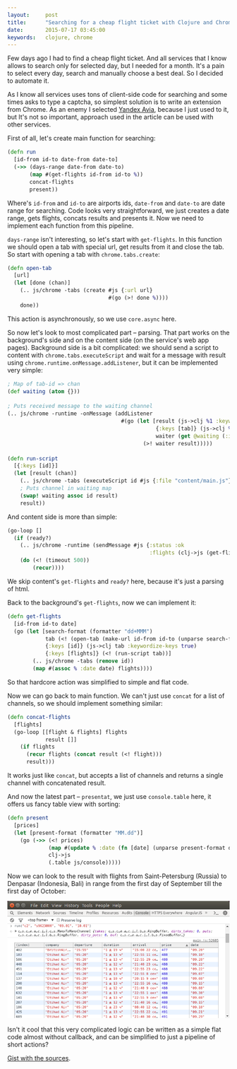 ```yaml
---
layout:     post
title:      "Searching for a cheap flight ticket with Clojure and Chrome"
date:       2015-07-17 03:45:00
keywords:   clojure, chrome
---
```


Few days ago I had to find a cheap flight ticket. And all services that I know
allows to search only for selected day, but I needed for a month. It's a pain to
select every day, search and manually choose a best deal. So I decided to automate it.

As I know all services uses tons of client-side code for searching and some times
asks to type a captcha,
so simplest solution is to write an extension from Chrome. As an enemy I selected
[Yandex Avia](https://avia.yandex.ru/), because I just used to it, but It's
not so important, approach used in the article can be used with other services.

First of all, let's create main function for searching:

~~~clojure
(defn run
  [id-from id-to date-from date-to]
  (->> (days-range date-from date-to)
       (map #(get-flights id-from id-to %))
       concat-flights
       present))
~~~

Where's `id-from` and `id-to` are airports ids, `date-from` and `date-to` are date range for
searching. Code looks very straightforward, we just creates a date range, gets flights,
concats results
and presents it. Now we need to implement each function from this pipeline.

`days-range` isn't interesting, so let's start with `get-flights`. In this function we
should open a tab with special url, get results from it and close the tab. So start with
opening a tab with `chrome.tabs.create`:
 
~~~clojure
(defn open-tab
  [url]
  (let [done (chan)]
    (.. js/chrome -tabs (create #js {:url url}
                                #(go (>! done %))))
    done))
~~~

This action is asynchronously, so we use `core.async` here.

So now let's look to most complicated part &ndash; parsing. That part works on the background's
side and on the content side (on the service's web app pages). Background side is a bit
complicated: we should send a script to content with `chrome.tabs.executeScript`
and wait for a message with result using `chrome.runtime.onMessage.addListener`,
but it can be implemented very simple:

~~~clojure
; Map of tab-id => chan
(def waiting (atom {}))

; Puts received message to the waiting channel
(.. js/chrome -runtime -onMessage (addListener
                                    #(go (let [result (js->clj %1 :keywordize-keys true)
                                               {:keys [tab]} (js->clj %2 :keywordize-keys true)
                                               waiter (get @waiting (:id tab))]
                                           (>! waiter result)))))

(defn run-script
  [{:keys [id]}]
  (let [result (chan)]
    (.. js/chrome -tabs (executeScript id #js {:file "content/main.js"}))
    ; Puts channel in waiting map
    (swap! waiting assoc id result)
    result))
~~~

And content side is more than simple:

~~~clojure
(go-loop []
  (if (ready?)
    (.. js/chrome -runtime (sendMessage #js {:status :ok
                                             :flights (clj->js (get-flights))}))
    (do (<! (timeout 500))
        (recur))))
~~~

We skip content's `get-flights` and `ready?` here, because it's just a parsing of html.

Back to the background's `get-flights`, now we can implement it:

~~~clojure
(defn get-flights
  [id-from id-to date]
  (go (let [search-format (formatter "dd+MMM")
            tab (<! (open-tab (make-url id-from id-to (unparse search-format date))))
            {:keys [id]} (js->clj tab :keywordize-keys true)
            {:keys [flights]} (<! (run-script tab))]
        (.. js/chrome -tabs (remove id))
        (map #(assoc % :date date) flights))))
~~~

So that hardcore action was simplified to simple and flat code.

Now we can go back to main function. We can't just use `concat` for a list of channels,
so we should implement something similar:

~~~clojure
(defn concat-flights
  [flights]
  (go-loop [[flight & flights] flights
            result []]
    (if flights
      (recur flights (concat result (<! flight)))
      result)))
~~~

It works just like `concat`, but accepts a list of channels and returns a single channel with
concatenated result.

And now the latest part &ndash; `presentat`, we just use `console.table` here, it
offers us fancy table view with sorting:

~~~clojure
(defn present
  [prices]
  (let [present-format (formatter "MM.dd")]
    (go (->> (<! prices)
             (map #(update % :date (fn [date] (unparse present-format date))))
             clj->js
             (.table js/console)))))
~~~

Now we can look to the result with flights from Saint-Petersburg (Russia)
to Denpasar (Indonesia, Bali) in range from the first day of September till
the first day of October:

![Result](/assets/flight.png)

Isn't it cool that this very complicated logic can be written as a simple flat code
almost without callback, and can be simplified to just a pipeline of short actions?

[Gist with the sources](https://gist.github.com/nvbn/b805e535e3bea9cee796).
